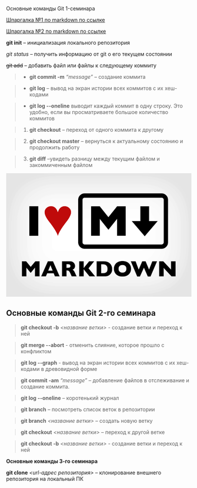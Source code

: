 Основные команды Git 1-семинара

[Шпаргалка №1 по markdown по ссылке](http://konvut.github.io/k50articles/)

[Шпаргалка №2 по markdown по ссылке](https://learn.microsoft.com/ru-ru/contribute/markdown-reference)

**git init** – инициализация локального репозитория

*git status* – получить информацию от git о его текущем состоянии

~~git add~~ – добавить файл или файлы к следующему коммиту

> + **git commit -m** *“message”* – создание коммита

> + **git log** – вывод на экран истории всех коммитов с их хеш-кодами

> + **git log --oneline** выводит каждый коммит в одну строку. Это удобно, если вы просматриваете большое количество коммитов

> 1. **git checkout** – переход от одного коммита к другому

> 2. **git checkout master** – вернуться к актуальному состоянию и продолжить работу

> 3. **git diff** –увидеть разницу между текущим файлом и закоммиченным файлом

![](1-01.png "текст всплывает при наведении")

## Основные команды Git 2-го семинара

> **git checkout  -b** *<название ветки>* - создание ветки и переход к ней

>**git merge --abort** - отменить слияние, которое прошло с конфликтом

>**git log --graph** - вывод на экран истории всех коммитов с их хеш-кодами в древовидной форме

>**git commit -am** *“message”* – добавление файлов в отслеживание и       создание коммита.

>**git log --oneline** – коротенький журнал

> **git branch** – посмотреть список веток в репозитории

> **git branch** *<название ветки>* – создать новую ветку

> **git checkout** *<название ветки>* – переход к другой ветке

>**git checkout -b** *<название ветки>* - создание ветки и переход к ней

**Основные команды 3-го семинара**

**git clone** *<url-адрес репозитория>* – клонирование внешнего репозитория на  локальный ПК








